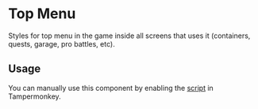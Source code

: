 # Top Menu

Styles for top menu in the game inside all screens that uses it (containers, quests, garage, pro battles, etc).

## Usage

You can manually use this component by enabling the [script](https://raw.githubusercontent.com/Neutrxl/Themed/main/General/TopMenu/TopMenu.user.js) in Tampermonkey.
